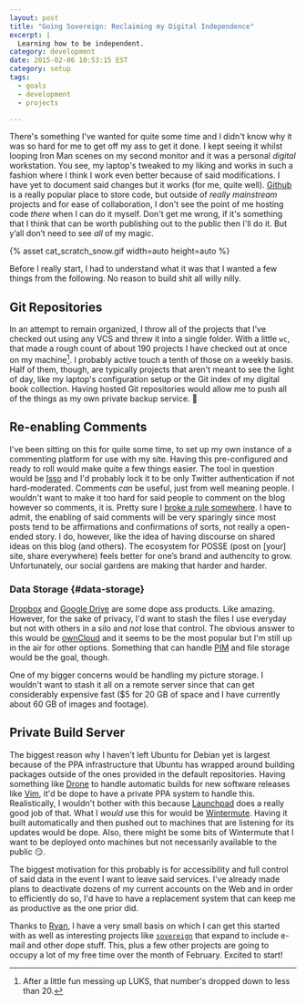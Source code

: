 ```yaml
---
layout: post
title: "Going Sovereign: Reclaiming my Digital Independence"
excerpt: |
  Learning how to be independent.
category: development
date: 2015-02-06 10:53:15 EST
category: setup
tags:
  - goals
  - development
  - projects

---
```

There's something I've wanted for quite some time and I didn't know why it was
so hard for me to get off my ass to get it done. I kept seeing it whilst
looping Iron Man scenes on my second monitor and it was a personal _digital_
workstation. You see, my laptop's tweaked to my liking and works in such a
fashion where I think I work even better because of said modifications. I have
yet to document said changes but it works (for me, quite well). [Github][] is a
really popular place to store code, but outside of _really mainstream_
projects and for ease of collaboration, I don't see the point of me hosting
code _there_ when I can do it myself. Don't get me wrong, if it's something that
I think that can be worth publishing out to the public then I'll do it. But
y’all don’t need to see _all_ of my magic.

{% asset cat_scratch_snow.gif width=auto height=auto %}

Before I really start, I had to understand what it was that I wanted a few
things from the following. No reason to build shit all willy nilly.

## Git Repositories
In an attempt to remain organized, I throw all of the projects that I've
checked out using any VCS and threw it into a single folder. With a little
`wc`, that made a rough count of about 190 projects I have checked out at
once on my machine[^1]. I probably active touch a tenth of those on a weekly
basis. Half of them, though, are typically projects that aren't meant to
see the light of day, like my laptop's configuration setup or the Git
index of my digital book collection. Having hosted Git repositories would
allow me to push all of the things as my own private backup service. :dizzy:

## Re-enabling Comments
I've been sitting on this for quite some time, to set up my own instance of
a commenting platform for use with my site. Having this pre-configured and
ready to roll would make quite a few things easier. The tool in question
would be [Isso][] and I'd probably lock it to be only Twitter authentication
if not hard-moderated. Comments _can_ be useful, just from well meaning people.
I wouldn't want to make it too hard for said people to comment on the blog
however so comments, it is. Pretty sure I [broke a rule somewhere][atwood1].
I have to admit, the enabling of said comments will be very sparingly since
most posts tend to be affirmations and confirmations of sorts, not really
a open-ended story. I do, however, like the idea of having discourse on shared
ideas on this blog (and others). The ecosystem for POSSE (post on [your] site,
share everywhere) feels better for one’s brand and authencity to grow.
Unfortunately, our social gardens are making that harder and harder.

### Data Storage {#data-storage}
[Dropbox][] and [Google Drive][gdrv] are some dope ass products. Like amazing.
However, for the sake of privacy, I'd want to stash the files I use everyday
but not with others in a silo and _not_ lose that control. The obvious answer
to this would be [ownCloud][] and it seems to be the most popular but I'm
still up in the air for other options. Something that can handle [PIM][] and
file storage would be the goal, though.

One of my bigger concerns would be handling my picture storage. I wouldn't
want to stash it all on a remote server since that can get considerably
expensive fast ($5 for 20 GB of space and I have currently about 60 GB of
images and footage).

## Private Build Server
The biggest reason why I haven't left Ubuntu for Debian yet is largest because
of the PPA infrastructure that Ubuntu has wrapped around building packages
outside of the ones provided in the default repositories. Having something
like [Drone][] to handle automatic builds for new software releases like
[Vim][], it'd be dope to have a private PPA system to handle this.
Realistically, I wouldn't bother with this because [Launchpad][] does a really
good job of that. What I _would_ use this for would be [Wintermute][]. Having
it built automatically and then pushed out to machines that are listening for
its updates would be dope. Also, there might be some bits of Wintermute that I
want to be deployed onto machines but not necessarily available to the public
:smirk:.

The biggest motivation for this probably is for accessibility and full control
of said data in the event I want to leave said services. I've already made
plans to deactivate dozens of my current accounts on the Web and in order to
efficiently do so, I'd have to have a replacement system that can keep me as
productive as the one prior did.

Thanks to [Ryan][], I have a very small basis on which I can get this started
with as well as interesting projects like [`sovereign`][] that expand to
include e-mail and other dope stuff. This, plus a few other projects are going
to occupy a lot of my free time over the month of February. Excited to start!

[github]: https://github.com
[pass]: http://www.passwordstore.org/
[isso]: http://posativ.org/isso/
[dropbox]: https://dropbox.com
[gdrv]: https://drive.google.com
[pim]: https://duckduckgo.com/Personal_information_management?ia=about
[owncloud]: https://owncloud.org/features/
[atwood1]: http://blog.codinghorror.com/a-blog-without-comments-is-not-a-blog/
[wintermute]: https://jalcine.github.com/wintermute
[launchpad]: https://launchpad.net
[drone]: https://drone.io
[vim]: https://vim.org
[ryan]: http://rix.si
[`sovereign`]: https://github.com/al3x/sovereign
[^1]: After a little fun messing up LUKS, that number's dropped down to less than 20.
